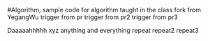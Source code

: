 #Algorithm, sample code for algorithm taught in the class
fork from YegangWu
trigger from pr
trigger from pr2
trigger from pr3




Daaaaahhhhh
xyz
anything and everything
repeat
repeat2
repeat3
